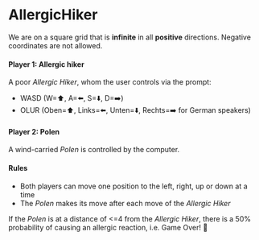 # AllergicHiker

We are on a square grid that is **infinite** in all **positive** directions. Negative coordinates are not allowed.

#### Player 1: Allergic hiker
A poor *Allergic Hiker*, whom the user controls via the prompt:
* WASD (W=⬆️, A=⬅️, S=⬇️, D=➡️)
* OLUR (Oben=⬆️, Links=⬅️, Unten=⬇️, Rechts=➡️ for German speakers)
 
#### Player 2: Polen
A wind-carried *Polen* is controlled by the computer.

#### Rules
* Both players can move one position to the left, right, up or down at a time
* The *Polen* makes its move after each move of the *Allergic Hiker*

If the *Polen* is at a distance of <=4 from the *Allergic Hiker*, there is a 50% probability of causing an allergic reaction, i.e. Game Over! 🤧
